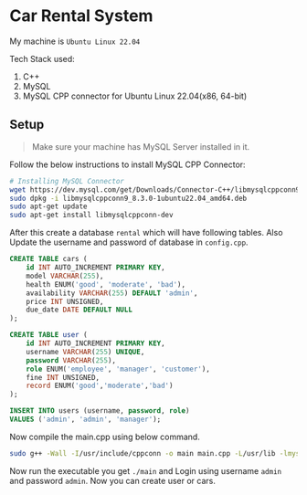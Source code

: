 # Car Rental System

My machine is `Ubuntu Linux 22.04`

Tech Stack used:

1. C++
2. MySQL
3. MySQL CPP connector for Ubuntu Linux 22.04(x86, 64-bit)

## Setup

> Make sure your machine has MySQL Server installed in it.

Follow the below instructions to install MySQL CPP Connector:

```bash
# Installing MySQL Connector
wget https://dev.mysql.com/get/Downloads/Connector-C++/libmysqlcppconn9_8.3.0-1ubuntu22.04_amd64.deb
sudo dpkg -i libmysqlcppconn9_8.3.0-1ubuntu22.04_amd64.deb
sudo apt-get update
sudo apt-get install libmysqlcppconn-dev
```

After this create a database `rental` which will have following tables. Also Update the username and password of database in `config.cpp`.

```sql
CREATE TABLE cars (
    id INT AUTO_INCREMENT PRIMARY KEY,
    model VARCHAR(255),
    health ENUM('good', 'moderate', 'bad'),
    availability VARCHAR(255) DEFAULT 'admin',
    price INT UNSIGNED,
    due_date DATE DEFAULT NULL
);

CREATE TABLE user (
    id INT AUTO_INCREMENT PRIMARY KEY,
    username VARCHAR(255) UNIQUE,
    password VARCHAR(255),
    role ENUM('employee', 'manager', 'customer'),
    fine INT UNSIGNED,
    record ENUM('good','moderate','bad')
);

INSERT INTO users (username, password, role)
VALUES ('admin', 'admin', 'manager');

```

Now compile the main.cpp using below command.

```bash
sudo g++ -Wall -I/usr/include/cppconn -o main main.cpp -L/usr/lib -lmysqlcppconn -Wno-deprecated-declarations
```

Now run the executable you get `./main` and Login using username `admin` and password `admin`. Now you can create user or cars.
